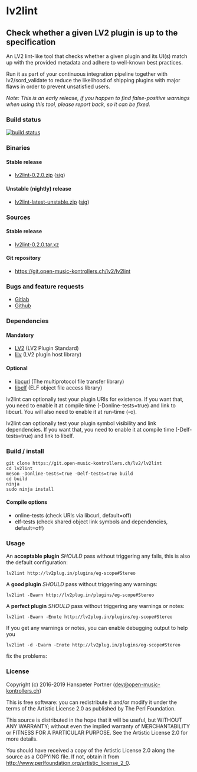 # lv2lint

## Check whether a given LV2 plugin is up to the specification

An LV2 lint-like tool that checks whether a given plugin and its UI(s) match up
with the provided metadata and adhere to well-known best practices.

Run it as part of your continuous integration pipeline together with
lv2/sord\_validate to reduce the likelihood of shipping plugins with major flaws
in order to prevent unsatisfied users.

*Note: This is an early release, if you happen to find false-positive warnings
when using this tool, please report back, so it can be fixed.*

### Build status

[![build status](https://gitlab.com/OpenMusicKontrollers/lv2lint/badges/master/build.svg)](https://gitlab.com/OpenMusicKontrollers/lv2lint/commits/master)

### Binaries

#### Stable release

* [lv2lint-0.2.0.zip](https://dl.open-music-kontrollers.ch/lv2lint/stable/lv2lint-0.2.0.zip) ([sig](https://dl.open-music-kontrollers.ch/lv2lint/stable/lv2lint-0.2.0.zip.sig))

#### Unstable (nightly) release

* [lv2lint-latest-unstable.zip](https://dl.open-music-kontrollers.ch/lv2lint/unstable/lv2lint-latest-unstable.zip) ([sig](https://dl.open-music-kontrollers.ch/lv2lint/unstable/lv2lint-latest-unstable.zip.sig))

### Sources

#### Stable release

* [lv2lint-0.2.0.tar.xz](https://git.open-music-kontrollers.ch/lv2/lv2lint/snapshot/lv2lint-0.2.0.tar.xz)

#### Git repository

* <https://git.open-music-kontrollers.ch/lv2/lv2lint>

<!--
### Packages

* [ArchLinux](https://www.archlinux.org/packages/community/x86_64/lv2lint/)
-->

### Bugs and feature requests

* [Gitlab](https://gitlab.com/OpenMusicKontrollers/lv2lint)
* [Github](https://github.com/OpenMusicKontrollers/lv2lint)


### Dependencies

#### Mandatory

* [LV2](http://lv2plug.in/) (LV2 Plugin Standard)
* [lilv](https://drobilla.net/software/lilv/) (LV2 plugin host library)

#### Optional

* [libcurl](https://curl.haxx.se/libcurl/) (The multiprotocol file transfer library)
* [libelf](https://sourceware.org/elfutils/) (ELF object file access library)

lv2lint can optionally test your plugin URIs for existence. If you want that,
you need to enable it at compile time (-Donline-tests=true) and link to libcurl.
You will also need to enable it at run-time (-o).

lv2lint can optionally test your plugin symbol visibility and link dependencies.
If you want that, you need to enable it at compile time (-Delf-tests=true) and
link to libelf.

### Build / install

	git clone https://git.open-music-kontrollers.ch/lv2/lv2lint
	cd lv2lint
	meson -Donline-tests=true -Delf-tests=true build
	cd build
	ninja
	sudo ninja install

#### Compile options

* online-tests (check URIs via libcurl, default=off)
* elf-tests (check shared object link symbols and dependencies, default=off)

### Usage

An __acceptable plugin__ *SHOULD* pass without triggering any fails, this is also the
default configuration:

	lv2lint http://lv2plug.in/plugins/eg-scope#Stereo

A __good plugin__ *SHOULD* pass without triggering any warnings:

	lv2lint -Ewarn http://lv2plug.in/plugins/eg-scope#Stereo

A __perfect plugin__ *SHOULD* pass without triggering any warnings or notes:

	lv2lint -Ewarn -Enote http://lv2plug.in/plugins/eg-scope#Stereo

If you get any warnings or notes, you can enable debugging output to help you

	lv2lint -d -Ewarn -Enote http://lv2plug.in/plugins/eg-scope#Stereo
fix the problems:

### License

Copyright (c) 2016-2019 Hanspeter Portner (dev@open-music-kontrollers.ch)

This is free software: you can redistribute it and/or modify
it under the terms of the Artistic License 2.0 as published by
The Perl Foundation.

This source is distributed in the hope that it will be useful,
but WITHOUT ANY WARRANTY; without even the implied warranty of
MERCHANTABILITY or FITNESS FOR A PARTICULAR PURPOSE. See the
Artistic License 2.0 for more details.

You should have received a copy of the Artistic License 2.0
along the source as a COPYING file. If not, obtain it from
<http://www.perlfoundation.org/artistic_license_2_0>.
